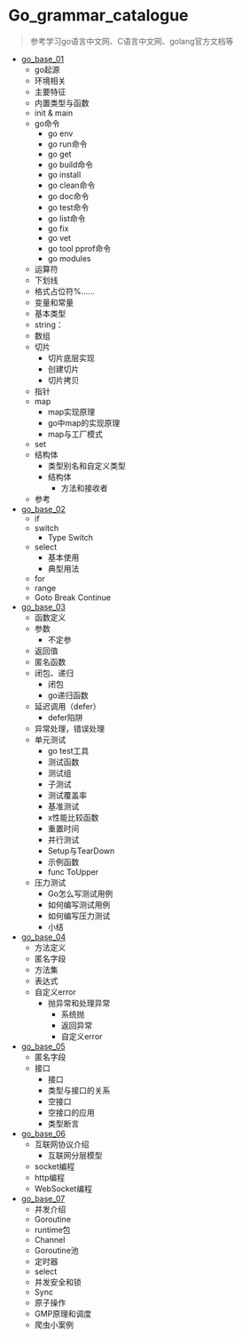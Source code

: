 # Go_grammar_catalogue

> 参考学习go语言中文网、C语言中文网、golang官方文档等

- [go_base_01](https://qizhengzou.github.io/go_base_01/)
    - go起源
    - 环境相关
    - 主要特征
    - 内置类型与函数
    - init & main
    - go命令
        - go env
        - go run命令
        - go get
        - go build命令
        - go install
        - go clean命令
        - go doc命令
        - go test命令
        - go list命令
        - go fix
        - go vet
        - go tool pprof命令
        - go modules
    - 运算符
    - 下划线
    - 格式占位符%……
    - 变量和常量
    - 基本类型
    - string：
    - 数组
    - 切片
        - 切片底层实现
        - 创建切片
        - 切片拷贝
    - 指针
    - map
        - map实现原理
        - go中map的实现原理
        - map与工厂模式
    - set
    - 结构体
        - 类型别名和自定义类型
        - 结构体
            - 方法和接收者
    - 参考
- [go_base_02](https://qizhengzou.github.io/go_base_02/)
    - if
    - switch
        - Type Switch
    - select
        - 基本使用
        - 典型用法
    - for
    - range
    - Goto Break Continue
- [go_base_03](https://qizhengzou.github.io/go_base_03/)
    - 函数定义
    - 参数
        - 不定参
    - 返回值
    - 匿名函数
    - 闭包、递归
        - 闭包
        - go递归函数
    - 延迟调用（defer）
        - defer陷阱
    - 异常处理，错误处理
    - 单元测试
        - go test工具
        - 测试函数
        - 测试组
        - 子测试
        - 测试覆盖率
        - 基准测试
        - x性能比较函数
        - 重置时间
        - 并行测试
        - Setup与TearDown
        - 示例函数
        - func ToUpper
    - 压力测试
        - Go怎么写测试用例
        - 如何编写测试用例
        - 如何编写压力测试
        - 小结
- [go_base_04](https://qizhengzou.github.io/go_base_04/)
    - 方法定义
    - 匿名字段
    - 方法集
    - 表达式
    - 自定义error
        - 抛异常和处理异常
            - 系统抛
            - 返回异常
            - 自定义error
- [go_base_05](https://qizhengzou.github.io/go_base_05/)
    - 匿名字段
    - 接口
        - 接口
        - 类型与接口的关系
        - 空接口
        - 空接口的应用
        - 类型断言
- [go_base_06](https://qizhengzou.github.io/go_base_06/)
    - 互联网协议介绍
        - 互联网分层模型
    - socket编程
    - http编程
    - WebSocket编程
- [go_base_07](https://qizhengzou.github.io/go_base_07/)
    - 并发介绍
    - Goroutine
    - runtime包
    - Channel
    - Goroutine池
    - 定时器
    - select
    - 并发安全和锁
    - Sync
    - 原子操作
    - GMP原理和调度
    - 爬虫小案例

